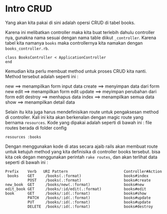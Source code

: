 # Intro CRUD

Yang akan kita pakai di sini adalah opersi CRUD di tabel books.

Karena ini melibatkan controller maka kita buat terlebih dahulu controller nya, gunakna nama sesuai dengan nama table diikut `_controller`. Karena tabel kita namanya `books` maka controllernya kita namakan dengan `books_controller.rb`.

```
class BooksController < ApplicationController
end
```

Kemudian kita perlu membuat method untuk proses CRUD kita nanti. Method tersebut adalah seperti ini :

new ==> menampilkan form input data
create ==> menyimpan data dari form new
edit ==> menampilkan form edit
update ==> meyimpan perubahan dari form edit
destroy ==> menhapus data
index ==> menampilkan semua data
show ==> menampilkan detail data

Selain itu kita juga harus mendefinisikan route untuk pengaksesan method di controller. Kali ini kita akan berkenalan dengan magic route yang bernama `resources`. Kode yang dipakai adalah seperti di bawah ini :
file routes berada di folder config

```
resources :books
```

Dengan menggunakan kode di atas secara ajaib rails akan membuat route untuk ketujuh method yang kita definisika di controller books tersebut.
bisa kita cek degan menggunakan perintah `rake routes`, dan akan terlihat data seperti di bawah ini :

```
Prefix    Verb   URI Pattern                         Controller#Action
 books    GET     /books(.:format)                   books#index
          POST    /books(.:format)                   books#create
new_book  GET     /books/new(.:format)               books#new
edit_book GET     /books/:id/edit(.:format)          books#edit
book      GET     /books/:id(.:format)               books#show
          PATCH   /books/:id(.:format)               books#update
          PUT     /books/:id(.:format)               books#update
          DELETE  /books/:id(.:format)               books#destroy
```
